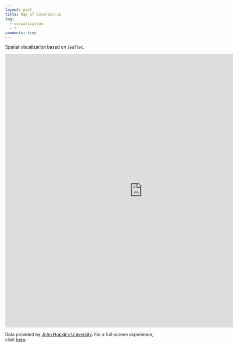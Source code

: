 ```yaml
---
layout: post
title: Map of Coronavirus
tag:
  - visualization
  - r
comments: true
---
```


Spatial visualization based on `leaflet`.

<iframe src="https://shawenyao.github.io/R/output/coronavirus/map.html" style="border:none;height:880px;width:880px;" scrolling="no"></iframe>

Data provided by [John Hopkins University](https://github.com/CSSEGISandData/COVID-19/blob/master/csse_covid_19_data/csse_covid_19_time_series/time_series_19-covid-Confirmed.csv). For a full-screen experience, click [here](https://shawenyao.github.io/R/output/coronavirus/map.html).
